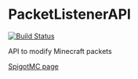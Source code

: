 # PacketListenerAPI

[![Build Status](https://travis-ci.org/InventivetalentDev/PacketListenerAPI.svg?branch=master)](https://travis-ci.org/InventivetalentDev/PacketListenerAPI)

API to modify Minecraft packets

[SpigotMC page](https://r.spiget.org/2930/)
